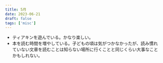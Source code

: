```yaml
---
title: 5月
date: 2023-06-21
draft: false
tags: ['misc']
---
```


- ティアキンを遊んでいる。かなり楽しい。
- 本を読む時間を増やしている。子どもの頃は気がつかなかったが、読み慣れていない文章を読むことは知らない場所に行くことと同じくらい大事なことかもしれない。